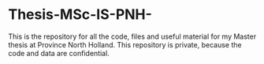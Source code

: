 # Thesis-MSc-IS-PNH-
This is the repository for all the code, files and useful material for my Master thesis at Province North Holland. This repository is private, because the code and data are confidential. 
